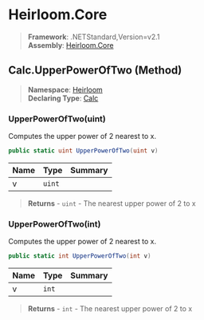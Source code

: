 # Heirloom.Core

> **Framework**: .NETStandard,Version=v2.1  
> **Assembly**: [Heirloom.Core][0]

## Calc.UpperPowerOfTwo (Method)

> **Namespace**: [Heirloom][0]  
> **Declaring Type**: [Calc][1]

### UpperPowerOfTwo(uint)

Computes the upper power of 2 nearest to x.

```cs
public static uint UpperPowerOfTwo(uint v)
```

| Name | Type   | Summary |
|------|--------|---------|
| v    | `uint` |         |

> **Returns** - `uint` - The nearest upper power of 2 to x

### UpperPowerOfTwo(int)

Computes the upper power of 2 nearest to x.

```cs
public static int UpperPowerOfTwo(int v)
```

| Name | Type  | Summary |
|------|-------|---------|
| v    | `int` |         |

> **Returns** - `int` - The nearest upper power of 2 to x

[0]: ../../../Heirloom.Core.md
[1]: ../Calc.md
